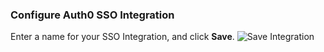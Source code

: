 ### Configure Auth0 SSO Integration

Enter a name for your SSO Integration, and click **Save**.
![Save Integration](https://auth0.com/docs/media/articles/dashboard/sso-integrations/create-save-box.png)
